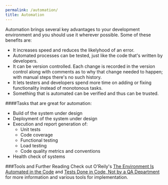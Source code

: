 ```yaml
---
permalink: /automation/
title: Automation
---
```

<a name="automation"></a>
Automation brings several key advantages to your development environment and you should use it wherever possible.
Some of these benefits are: 

* It increases speed and reduces the likelyhood of an error.
* Automated processes can be tested, just like the code that's written by developers.
* It can be version controlled. Each change is recorded in the version control along with comments as to why that change needed to happen; with manual steps there's no such history.
* It lets testers and developers spend more time on adding or fixing functionality instead of monotonous tasks.
* Something that is automated can be verified and thus can be trusted.

####Tasks that are great for automation:

* Build of the system under design
* Deployment of the system under design
* Execution and report generation of:
    * Unit tests
    * Code coverage
    * Functional testing
    * Load testing
    * Code quality metrics and conventions
* Health check of systems

###Tools and Further Reading
Check out O'Reily's [The Environment Is Automated in the Code](http://sites.oreilly.com/odewahn/dds-field-guide/ch06.html) and [Tests Done in Code, Not by a QA Department](http://sites.oreilly.com/odewahn/dds-field-guide/ch08.html) for more information and various tools for implementation.
